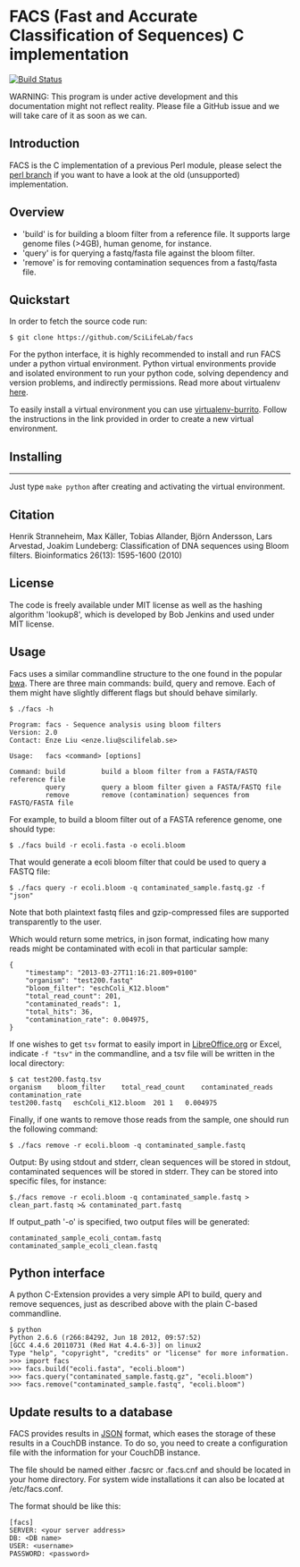 FACS (Fast and Accurate Classification of Sequences) C implementation
======================================================================

[![Build Status](https://travis-ci.org/SciLifeLab/facs.png?branch=master)](https://travis-ci.org/SciLifeLab/facs)

WARNING: This program is under active development and this documentation might not reflect reality.
Please file a GitHub issue and we will take care of it as soon as we can.

Introduction
------------

FACS is the C implementation of a previous Perl module, please select the
<a href="https://github.com/SciLifeLab/facs/tree/perl">perl branch</a> if
you want to have a look at the old (unsupported) implementation.

Overview
--------

* 'build' is for building a bloom filter from a reference file.
It supports large genome files (>4GB), human genome, for instance.
* 'query' is for querying a fastq/fasta file against the bloom filter.
* 'remove' is for removing contamination sequences from a fastq/fasta file.


Quickstart
----------

In order to fetch the source code run:

```
$ git clone https://github.com/SciLifeLab/facs
```

For the python interface, it is highly recommended to install and run FACS under
a python virtual environment. Python virtual environments provide and isolated
environment to run your python code, solving dependency and version problems, and 
indirectly permissions. Read more about virtualenv [here](https://pypi.python.org/pypi/virtualenv).

To easily install a virtual environment you can use [virtualenv-burrito](https://github.com/brainsik/virtualenv-burrito).
Follow the instructions in the link provided in order to create a new virtual 
environment. 

Installing
----------
----------
Just type ```make python``` after creating and activating the virtual environment.


Citation
--------

Henrik Stranneheim, Max Käller, Tobias Allander, Björn Andersson, Lars Arvestad, Joakim Lundeberg: Classification of DNA sequences using Bloom filters. Bioinformatics 26(13): 1595-1600 (2010)


License
-------

The code is freely available under MIT license as well as the hashing algorithm 'lookup8', which is developed by Bob Jenkins and used under MIT license.

Usage
------

Facs uses a similar commandline structure to the one found in the popular <a href="https://github.com/lh3/bwa">bwa</a>.
There are three main commands: build, query and remove. Each of them might have slightly different flags but should
behave similarly.

```
$ ./facs -h

Program: facs - Sequence analysis using bloom filters
Version: 2.0 
Contact: Enze Liu <enze.liu@scilifelab.se>

Usage:   facs <command> [options]

Command: build         build a bloom filter from a FASTA/FASTQ reference file
         query         query a bloom filter given a FASTA/FASTQ file
         remove        remove (contamination) sequences from FASTQ/FASTA file
```

For example, to build a bloom filter out of a FASTA reference genome, one should type:

```
$ ./facs build -r ecoli.fasta -o ecoli.bloom
```

That would generate a ecoli bloom filter that could be used to query a FASTQ file:

```
$ ./facs query -r ecoli.bloom -q contaminated_sample.fastq.gz -f "json"
```

Note that both plaintext fastq files and gzip-compressed files are supported transparently
to the user.

Which would return some metrics, in json format, indicating how many reads might
be contaminated with ecoli in that particular sample:

```
{
    "timestamp": "2013-03-27T11:16:21.809+0100"
    "organism": "test200.fastq"
    "bloom_filter": "eschColi_K12.bloom"
    "total_read_count": 201,
    "contaminated_reads": 1,
    "total_hits": 36,
    "contamination_rate": 0.004975,
}
```

If one wishes to get `tsv` format to easily import in 
<a href="http://www.libreoffice.org/">LibreOffice.org</a> or Excel, indicate
`-f "tsv"` in the commandline, and a tsv file will be written in the local directory:

```
$ cat test200.fastq.tsv
organism    bloom_filter    total_read_count    contaminated_reads  contamination_rate
test200.fastq   eschColi_K12.bloom  201 1   0.004975
```

Finally, if one wants to remove those reads from the sample, one should run the following
command:

```
$ ./facs remove -r ecoli.bloom -q contaminated_sample.fastq
```

Output:
By using stdout and stderr, clean sequences will be stored in stdout, contaminated sequences
will be stored in stderr. They can be stored into specific files, for instance:

```
$./facs remove -r ecoli.bloom -q contaminated_sample.fastq > clean_part.fastq >& contaminated_part.fastq
```

If output_path '-o' is specified, two output files will be generated:

`contaminated_sample_ecoli_contam.fastq`
`contaminated_sample_ecoli_clean.fastq`

Python interface
----------------

A python C-Extension provides a very simple API to build, query and remove sequences,
just as described above with the plain C-based commandline.

```
$ python
Python 2.6.6 (r266:84292, Jun 18 2012, 09:57:52) 
[GCC 4.4.6 20110731 (Red Hat 4.4.6-3)] on linux2
Type "help", "copyright", "credits" or "license" for more information.
>>> import facs
>>> facs.build("ecoli.fasta", "ecoli.bloom")
>>> facs.query("contaminated_sample.fastq.gz", "ecoli.bloom")
>>> facs.remove("contaminated_sample.fastq", "ecoli.bloom")
```

Update results to a database
----------------------------

FACS provides results in [JSON](http://www.json.org/) format, which eases the
storage of these results in a CouchDB instance. To do so, you need to create a
configuration file with the information for your CouchDB instance. 

The file should be named either .facsrc or .facs.cnf and should be located in 
your home directory. For system wide installations it can also be located at
/etc/facs.conf.

The format should be like this:

```
[facs]
SERVER: <your server address>
DB: <DB name>
USER: <username>
PASSWORD: <password>
```
